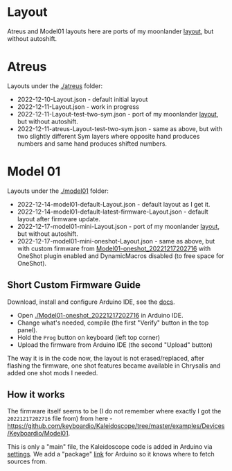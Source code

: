 # Layout

Atreus and Model01 layouts here are ports of my moonlander [layout](https://configure.zsa.io/moonlander/layouts/MJvlL/latest/0), but without autoshift.

# Atreus

Layouts under the [./atreus](./atreus) folder:

* 2022-12-10-Layout.json - default initial layout
* 2022-12-11-Layout.json - work in progress
* 2022-12-11-Layout-test-two-sym.json - port of my moonlander [layout](https://configure.zsa.io/moonlander/layouts/MJvlL/latest/0), but without autoshift.
* 2022-12-11-atreus-Layout-test-two-sym.json - same as above, but with two slightly different Sym layers where opposite hand produces numbers and same hand produces shifted numbers.

# Model 01

Layouts under the [./model01](./model01) folder:

* 2022-12-14-model01-default-Layout.json - default layout as I get it.
* 2022-12-14-model01-default-latest-firmware-Layout.json - default layout after firmware update.
* 2022-12-17-model01-mini-Layout.json - port of my moonlander [layout](https://configure.zsa.io/moonlander/layouts/MJvlL/latest/0), but without autoshift.
* 2022-12-17-model01-mini-oneshot-Layout.json - same as above, but with custom firmware from [Model01-oneshot_20221217202716](./Model01-oneshot_20221217202716)
with OneShot plugin enabled and DynamicMacros disabled (to free space for OneShot).

## Short Custom Firmware Guide

Download, install and configure Arduino IDE, see the [docs](https://kaleidoscope.readthedocs.io/en/latest/setup_toolchain.html#set-up-the-arduino-ide).

- Open [./Model01-oneshot_20221217202716](./Model01-oneshot_20221217202716) in  Arduino IDE.
- Change what's needed, compile (the first "Verify" button in the top panel).
- Hold the `Prog` button on keyboard (left top corner)
- Upload the firmware from Arduino IDE (the second "Upload" button)

The way it is in the code now, the layout is not erased/replaced, after flashing
the firmware, one shot features became available in Chrysalis and added one shot
mods I needed.

## How it works

The firmware itself seems to be (I do not remember where exactly I got the `20221217202716` file from)  from here - https://github.com/keyboardio/Kaleidoscope/tree/master/examples/Devices/Keyboardio/Model01.

This is only a "main" file, the Kaleidoscope code is added in Arduino via [settings](https://kaleidoscope.readthedocs.io/en/latest/setup_toolchain.html#add-keyboard-support-to-arduino). We add a "package" [link](https://raw.githubusercontent.com/keyboardio/boardsmanager/master/package_keyboardio_index.json) for Arduino so it knows where to fetch sources from.




